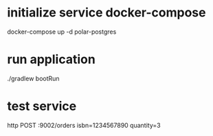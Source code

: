 # initialize service docker-compose 
docker-compose up -d polar-postgres

# run application
./gradlew bootRun

# test service
http POST :9002/orders isbn=1234567890 quantity=3